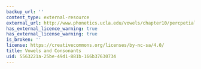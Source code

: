 ```yaml
---
backup_url: ''
content_type: external-resource
external_url: http://www.phonetics.ucla.edu/vowels/chapter10/percpetial.html
has_external_licence_warning: true
has_external_license_warning: true
is_broken: ''
license: https://creativecommons.org/licenses/by-nc-sa/4.0/
title: Vowels and Consonants
uid: 5563221a-25be-49d1-881b-166b37630734
---
```

